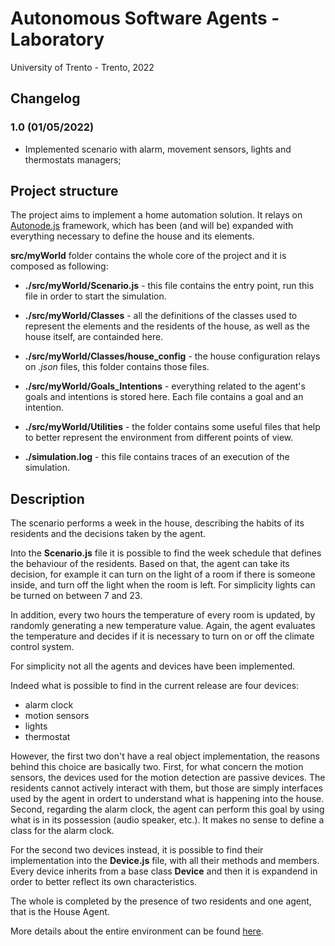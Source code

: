 # Autonomous Software Agents - Laboratory

University of Trento - Trento, 2022

## Changelog

### 1.0 (01/05/2022)

- Implemented scenario with alarm, movement sensors, lights and thermostats managers; 

## Project structure

The project aims to implement a home automation solution. It relays on [Autonode.js](https://github.com/marcorobol/Autonode.js) framework, which has been (and will be) expanded with everything necessary to define the house and its elements.  

**src/myWorld** folder contains the whole core of the project and it is composed as following:

- **./src/myWorld/Scenario.js** - this file contains the entry point, run this file in order to start the simulation.

- **./src/myWorld/Classes** - all the definitions of the classes used to represent the elements and the residents of the house, as well as the house itself, are containded here.

- **./src/myWorld/Classes/house_config** - the house configuration relays on *.json* files, this folder contains those files.

- **./src/myWorld/Goals_Intentions** - everything related to the agent's goals and intentions is stored here. Each file contains a goal and an intention.

- **./src/myWorld/Utilities** - the folder contains some useful files that help to better represent the environment from different points of view.

- **./simulation.log** - this file contains traces of an execution of the simulation.

## Description
The scenario performs a week in the house, describing the habits of its residents and the decisions taken by the agent.

Into the **Scenario.js** file it is possible to find the week schedule that defines the behaviour of the residents. Based on that, the agent can take its decision, for example it can turn on the light of a room if there is someone inside, and turn off the light when the room is left. For simplicity lights can be turned on between 7 and 23.

In addition, every two hours the temperature of every room is updated, by randomly generating a new temperature value. Again, the agent evaluates the temperature and decides if it is necessary to turn on or off the climate control system.

For simplicity not all the agents and devices have been implemented.

Indeed what is possible to find in the current release are four devices:

* alarm clock
* motion sensors
* lights
* thermostat

However, the first two don't have a real object implementation, the reasons behind this choice are basically two. First, for what concern the motion sensors, the devices used for the motion detection are passive devices. The residents cannot actively interact with them, but those are simply interfaces used by the agent in ordert to understand what is happening into the house. Second, regarding the alarm clock, the agent can perform this goal by using what is in its possession (audio speaker, etc.). It makes no sense to define a class for the alarm clock.

For the second two devices instead, it is possible to find their implementation into the **Device.js** file, with all their methods and members. Every device inherits from a base class **Device** and then it is expandend in order to better reflect its own characteristics.

The whole is completed by the presence of two residents and one agent, that is the House Agent.

More details about the entire environment can be found [here](https://github.com/andy295/Autonomous_Software_Agent_Project/blob/main/Environment%20description.pdf).